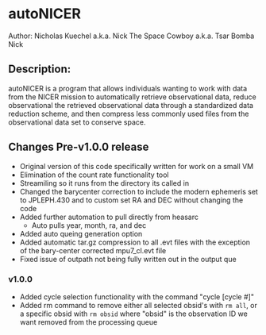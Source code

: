 # autoNICER

Author: Nicholas Kuechel a.k.a. Nick The Space Cowboy a.k.a. Tsar Bomba Nick

## Description: 

autoNICER is a program that allows individuals wanting to work with data from the NICER mission to automatically retrieve observational data, reduce observational the retrieved observational data through a standardized data reduction scheme, and then compress less commonly used files from the observational data set to conserve space. 

## Changes Pre-v1.0.0 release
- Original version of this code specifically written for work on a small VM
- Elimination of the count rate functionality tool
- Streamiling so it runs from the directory its called in
- Changed the barycenter correction to include the modern ephemeris set to JPLEPH.430 and to custom set RA and DEC without changing the code
- Added further automation to pull directly from heasarc
	- Auto pulls year, month, ra, and dec
- Added auto queing generation option 
- Added automatic tar.gz compression to all .evt files with the exception of the bary-center corrected mpu7_cl.evt file
- Fixed issue of outpath not being fully written out in the output que

### v1.0.0
- Added cycle selection functionality with the command "cycle [cycle #]"
- Added rm command to remove either all selected obsid's with `rm all`, or a specific obsid with `rm obsid` where "obsid" is the observation ID we want removed from the processing queue
